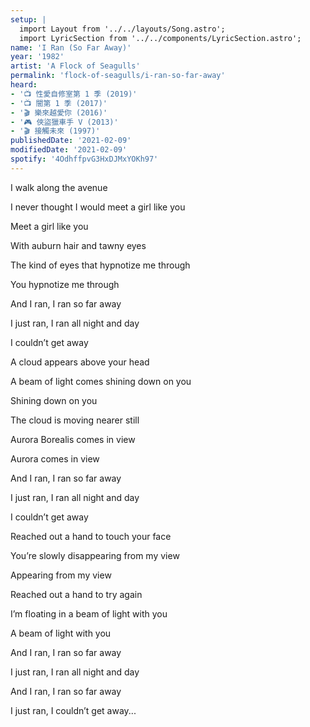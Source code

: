 ```yaml
---
setup: |
  import Layout from '../../layouts/Song.astro';
  import LyricSection from '../../components/LyricSection.astro';
name: 'I Ran (So Far Away)'
year: '1982'
artist: 'A Flock of Seagulls'
permalink: 'flock-of-seagulls/i-ran-so-far-away'
heard:
- '📺 性愛自修室第 1 季 (2019)'
- '📺 闇第 1 季 (2017)'
- '🎬 樂來越愛你 (2016)'
- '🎮 俠盜獵車手 V (2013)'
- '🎬 接觸未來 (1997)'
publishedDate: '2021-02-09'
modifiedDate: '2021-02-09'
spotify: '4OdhffpvG3HxDJMxYOKh97'
---
```


<LyricSection>

I walk along the avenue

I never thought I would meet a girl like you

Meet a girl like you

</LyricSection>

<LyricSection>

With auburn hair and tawny eyes

The kind of eyes that hypnotize me through

You hypnotize me through

</LyricSection>

<LyricSection>

And I ran, I ran so far away

I just ran, I ran all night and day

I couldn&rsquo;t get away

</LyricSection>

<LyricSection>

A cloud appears above your head

A beam of light comes shining down on you

Shining down on you

</LyricSection>

<LyricSection>

The cloud is moving nearer still

Aurora Borealis comes in view

Aurora comes in view

</LyricSection>

<LyricSection>

And I ran, I ran so far away

I just ran, I ran all night and day

I couldn&rsquo;t get away

</LyricSection>

<LyricSection>

Reached out a hand to touch your face

You&rsquo;re slowly disappearing from my view

Appearing from my view

</LyricSection>

<LyricSection>

Reached out a hand to try again

I&rsquo;m floating in a beam of light with you

A beam of light with you

</LyricSection>

<LyricSection>

And I ran, I ran so far away

I just ran, I ran all night and day

</LyricSection>

<LyricSection>

And I ran, I ran so far away

I just ran, I couldn&rsquo;t get away...

</LyricSection>
